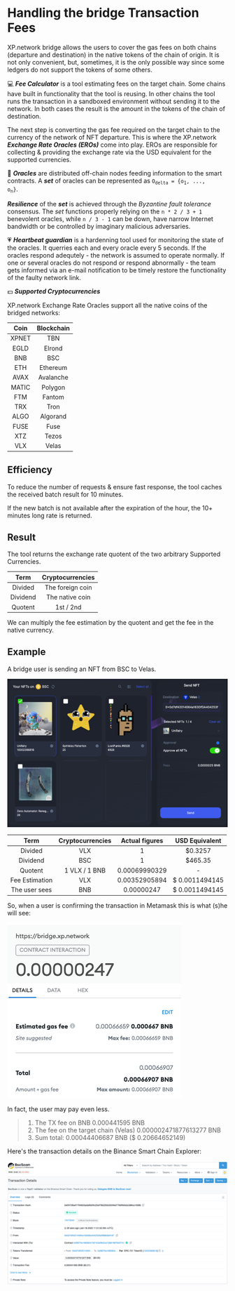 # Handling the bridge Transaction Fees

XP.network bridge allows the users to cover the gas fees on both chains (departure and destination) in the native tokens of the chain of origin. It is not only convenient, but, sometimes, it is the only possible way since some ledgers do not support the tokens of some others.

:computer: ***_Fee Calculator_*** is a tool estimating fees on the target chain. Some chains have built in functionality that the tool is reusing. In other chains the tool runs the transaction in a sandboxed environment without sending it to the network. In both cases the result is the amount in the tokens of the chain of destination.

The next step is converting the gas fee required on the target chain to the currency of the  network of NFT departure. This is where the XP.network ***Exchange Rate Oracles (EROs)*** come into play. EROs are responsible for collecting & providing the exchange rate via the USD equivalent for the supported currencies.

:crystal_ball: ***_Oracles_*** are distributed off-chain nodes feeding information to the smart contracts. A ***set*** of oracles can be represented as <code>O<sub>delta</sub> = {o<sub>1</sub>, ..., o<sub>n</sub>}</code>.

***_Resilience_*** of the ***set*** is achieved through the *Byzantine fault tolerance* consensus. The *set* functions properly relying on the `n * 2 / 3 + 1` benevolent oracles, while `n / 3 - 1` can be down, have narrow Internet bandwidth or be controlled by imaginary malicious adversaries.

:heartpulse: ***_Heartbeat guardian_*** is a hardenning tool used for monitoring the state of the oracles. It querries each and every oracle every 5 seconds. If the oracles respond adequtely - the network is assumed to operate normally. If one or several oracles do not respond or respond abnormally - the team gets informed via an e-mail notification to be timely restore the functionality of the faulty network link.

:dollar: ***_Supported Cryptocurrencies_***

XP.network Exchange Rate Oracles support all the native coins of the bridged networks:

| Coin | Blockchain |
|:-:|:-:|
|XPNET|TBN |
|EGLD|Elrond|
|BNB|BSC|
|ETH|Ethereum|
|AVAX|Avalanche|
|MATIC|Polygon |
|FTM|Fantom |
|TRX|Tron |
|ALGO|Algorand |
|FUSE|Fuse |
|XTZ|Tezos |
|VLX|Velas |

## Efficiency

To reduce the number of requests & ensure fast response, the tool caches the received batch result for 10 minutes.

If the new batch is not available after the expiration of the hour, the 10+ minutes long rate is returned.

## Result

The tool returns the exchange rate quotent of the two arbitrary Supported Currencies.

| Term | Cryptocurrencies |
|:-:|:-:|
| Divided | The foreign coin |
| Dividend | The native coin |
| Quotent | 1st / 2nd |

We can multiply the fee estimation by the quotent and get the fee in the native currency.

## Example

A bridge user is sending an NFT from BSC to Velas. 

![Bridge NFTs View](assets/3.png)

| Term | Cryptocurrencies | Actual figures | USD Equivalent |
|:-:|:-:|:-:|:-:|
| Divided | VLX | 1 | $0.3257 |
| Dividend | BSC | 1 | $465.35 |
| Quotent |  1 VLX /  1 BNB | 0.00069990329 | - |
| Fee Estimation | VLX | 0.00352905894 | $ 0.0011494145 |
| The user sees | BNB | 0.00000247 | $ 0.0011494145 |

So, when a user is confirming the transaction in Metamask this is what (s)he will see:

![Metamask View](assets/4.png)

In fact, the user may pay even less. 
> 1. The TX fee on BNB 0.000441595 BNB
> 2. The fee on the target chain (Velas) 0.000002471877613277 BNB 
> 3. Sum total: 0.00044406687 BNB ($ 0.20664652149)

Here's the transaction details on the Binance Smart Chain Explorer:

![Fees on BSC](assets/5.png)
